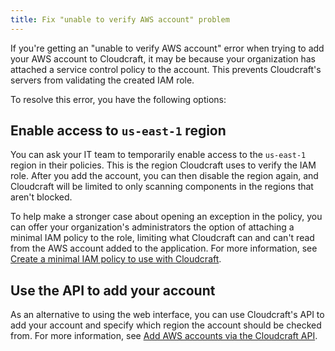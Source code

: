 ```yaml
---
title: Fix "unable to verify AWS account" problem
---
```


If you're getting an "unable to verify AWS account" error when trying to add your AWS account to Cloudcraft, it may be because your organization has attached a service control policy to the account. This prevents Cloudcraft's servers from validating the created IAM role.

To resolve this error, you have the following options:

## Enable access to `us-east-1` region

You can ask your IT team to temporarily enable access to the `us-east-1` region in their policies. This is the region Cloudcraft uses to verify the IAM role. After you add the account, you can then disable the region again, and Cloudcraft will be limited to only scanning components in the regions that aren't blocked.

To help make a stronger case about opening an exception in the policy, you can offer your organization's administrators the option of attaching a minimal IAM policy to the role, limiting what Cloudcraft can and can't read from the AWS account added to the application. For more information, see [Create a minimal IAM policy to use with Cloudcraft][1].

## Use the API to add your account

As an alternative to using the web interface, you can use Cloudcraft's API to add your account and specify which region the account should be checked from. For more information, see [Add AWS accounts via the Cloudcraft API][2].

[1]: /cloudcraft/advanced/minimal-iam-policy/
[2]: /cloudcraft/advanced/add-aws-account-via-api/
